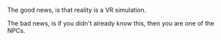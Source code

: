 The good news, is that reality is a VR simulation.

The bad news, is if you didn't already know this, then you are one of the NPCs.
